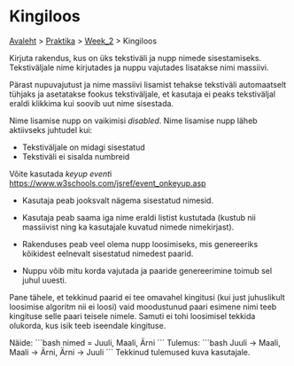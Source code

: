 # Kingiloos
[Avaleht](../../../README.md) > [Praktika](../../README.md) > [Week_2](../README.md) > Kingiloos

Kirjuta rakendus, kus on üks tekstiväli ja nupp nimede sisestamiseks.
Tekstiväljale nime kirjutades ja nuppu vajutades lisatakse nimi massiivi.

Pärast nupuvajutust ja nime massiivi lisamist tehakse tekstiväli automaatselt tühjaks ja asetatakse fookus tekstiväljale,
et kasutaja ei peaks tekstiväljal eraldi klikkima kui soovib uut nime sisestada.

Nime lisamise nupp on vaikimisi *disabled*. Nime lisamise nupp läheb aktiivseks juhtudel kui:
- Tekstiväljale on midagi sisestatud
- Tekstiväli ei sisalda numbreid

Võite kasutada *keyup event*i https://www.w3schools.com/jsref/event_onkeyup.asp

- Kasutaja peab jooksvalt nägema sisestatud nimesid.
- Kasutaja peab saama iga nime eraldi listist kustutada (kustub nii massiivist ning ka kasutajale kuvatud nimede nimekirjast).

- Rakenduses peab veel olema nupp loosimiseks, mis genereeriks kõikidest eelnevalt sisestatud nimedest paarid.
- Nuppu võib mitu korda vajutada ja paaride genereerimine toimub sel juhul uuesti.

Pane tähele, et tekkinud paarid ei tee omavahel kingitusi (kui just juhuslikult loosimise algoritm nii ei loosi) vaid moodustunud paari esimene nimi teeb kingituse selle paari teisele nimele.
Samuti ei tohi loosimisel tekkida olukorda, kus isik teeb iseendale kingituse.

Näide:
´´´bash
nimed = Juuli, Maali, Ärni
´´´
Tulemus:
´´´bash
Juuli -> Maali,
Maali -> Ärni,
Ärni -> Juuli
´´´
Tekkinud tulemused kuva kasutajale.
